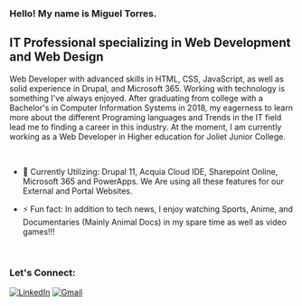 ### Hello! My name is Miguel Torres.

## IT Professional specializing in Web Development and Web Design

Web Developer with advanced skills in HTML, CSS, JavaScript, as well as solid experience in Drupal, and Microsoft 365. Working with technology is something I've always enjoyed. After graduating from college with a Bachelor's in Computer Information Systems in 2018, my eagerness to learn more about the different Programing languages and Trends in the IT field lead me to finding a career in this industry. At the moment, I am currently working as a Web Developer in Higher education for Joliet Junior College.

<br />

- 🌱 Currently Utilizing: Drupal 11, Acquia Cloud IDE, Sharepoint Online, Microsoft 365 and PowerApps. We Are using all these features for our External and Portal Websites.

- ⚡ Fun fact: In addition to tech news, I enjoy watching Sports, Anime, and Documentaries (Mainly Animal Docs) in my spare time as well as video games!!!

<br />

### Let's Connect:
[![LinkedIn](https://img.shields.io/badge/-LINKEDIN-0077B5?style=for-the-badge&logo=linkedin&logoColor=white)](https://www.linkedin.com/in/mtorres020/)
[![Gmail](https://img.shields.io/badge/-GMAIL-D14836?style=for-the-badge&logo=gmail&logoColor=white)](mailto:mtkphs16@gmail.com)
